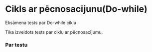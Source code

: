 # Cikls ar pēcnosacījunu(Do-while)
Eksāmena tests par Do-while ciklu

Tika izveidots tests par ciklu ar pēcnosacījumu.
### Par testu
